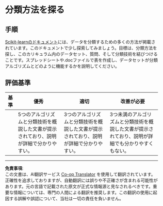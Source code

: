 <!--
CO_OP_TRANSLATOR_METADATA:
{
  "original_hash": "b2a01912beb24cfb0007f83594dba801",
  "translation_date": "2025-09-04T00:03:59+00:00",
  "source_file": "4-Classification/1-Introduction/assignment.md",
  "language_code": "ja"
}
-->
# 分類方法を探る

## 手順

[Scikit-learnのドキュメント](https://scikit-learn.org/stable/supervised_learning.html)には、データを分類するための多くの方法が掲載されています。このドキュメントで少し探索してみましょう。目標は、分類方法を探し、このカリキュラム内のデータセット、質問、そして分類技術を結びつけることです。スプレッドシートや.docファイルで表を作成し、データセットが分類アルゴリズムとどのように機能するかを説明してください。

## 評価基準

| 基準     | 優秀                                                                                                                               | 適切                                                                                                                               | 改善が必要                                                                                                                                                     |
| -------- | ----------------------------------------------------------------------------------------------------------------------------------- | ----------------------------------------------------------------------------------------------------------------------------------- | ------------------------------------------------------------------------------------------------------------------------------------------------------------- |
|          | 5つのアルゴリズムと分類技術を概説した文書が提示されており、説明が詳細で分かりやすい。                                                | 3つのアルゴリズムと分類技術を概説した文書が提示されており、説明が詳細で分かりやすい。                                                | 3つ未満のアルゴリズムと分類技術を概説した文書が提示されており、説明が詳細でも分かりやすくもない。                                                               |

---

**免責事項**:  
この文書は、AI翻訳サービス [Co-op Translator](https://github.com/Azure/co-op-translator) を使用して翻訳されています。正確性を追求しておりますが、自動翻訳には誤りや不正確さが含まれる可能性があります。元の言語で記載された原文が正式な情報源と見なされるべきです。重要な情報については、専門の人間による翻訳を推奨します。この翻訳の使用に起因する誤解や誤認について、当社は一切の責任を負いません。